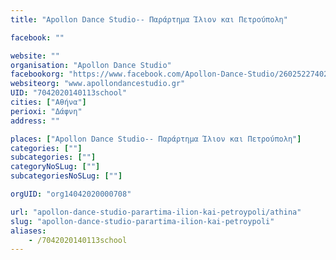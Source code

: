 ```yaml
---
title: "Apollon Dance Studio-- Παράρτημα Ίλιον και Πετρούπολη"

facebook: ""

website: ""
organisation: "Apollon Dance Studio"
facebookorg: "https://www.facebook.com/Apollon-Dance-Studio/260252274027397"
websiteorg: "www.apollondancestudio.gr"
UID: "7042020140113school"
cities: ["Αθήνα"]
perioxi: "Δάφνη"
address: ""

places: ["Apollon Dance Studio-- Παράρτημα Ίλιον και Πετρούπολη"]
categories: [""]
subcategories: [""]
categoryNoSLug: [""]
subcategoriesNoSLug: [""]

orgUID: "org14042020000708"

url: "apollon-dance-studio-parartima-ilion-kai-petroypoli/athina"
slug: "apollon-dance-studio-parartima-ilion-kai-petroypoli"
aliases:
    - /7042020140113school
---
```





